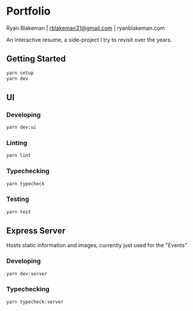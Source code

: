 # Portfolio

Ryan Blakeman | rblakeman31@gmail.com | ryanblakeman.com

An interactive resume, a side-project I try to revisit over the years.

## Getting Started

```bash
yarn setup
yarn dev
```

## UI

### Developing

```bash
yarn dev:ui
```

### Linting

```bash
yarn lint
```

### Typechecking

```bash
yarn typecheck
```

### Testing

```bash
yarn test
```

## Express Server

Hosts static information and images, currently just used for the "Events"

### Developing

```bash
yarn dev:server
```

### Typechecking

```bash
yarn typecheck:server
```

